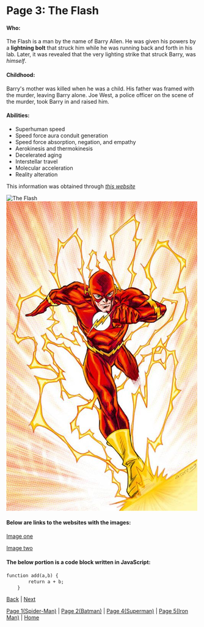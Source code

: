 # Page 3: The Flash

#### Who:
The Flash is a man by the name of Barry Allen.
He was given his powers by a **lightning bolt** that struck him while he was
running back and forth in his lab. Later, it was revealed that
the very lighting strike that struck Barry, was *himself*.

#### Childhood:
Barry's mother was killed when he was a child. His father was framed 
with the murder, leaving Barry alone. Joe West, a police officer on the 
scene of the murder, took Barry in and raised him.

#### Abilities:
* Superhuman speed
* Speed force aura conduit generation
* Speed force absorption, negation, and empathy
* Aerokinesis and thermokinesis
* Decelerated aging
* Interstellar travel
* Molecular acceleration
* Reality alteration

This information was obtained through [*this website*](https://en.wikipedia.org/wiki/Flash_(Barry_Allen))

![The Flash](https://www.dccomics.com/sites/default/files/Char_Gallery_Flash_758_6055049612af35.61135649.jpg)
![The Flash running][The Flash]

[The Flash]: Images/TheFlashRunning.jpg

#### Below are links to the websites with the images:
[Image one](https://www.dccomics.com/characters/the-flash)

[Image two](https://www.pinterest.com/pin/116601077823221897/)

#### The below portion is a code block written in JavaScript:
```
function add(a,b) {
        return a + b;
    }
```

[Back](Mark2.md) | 
[Next](Mark4.md)

[Page 1(Spider-Man)](Mark1.md) | 
[Page 2(Batman)](Mark2.md) | 
[Page 4(Superman)](Mark4.md) | 
[Page 5(Iron Man)](Mark5.md) | 
[Home](README.md)